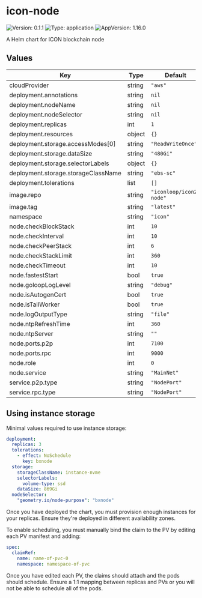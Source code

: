 # icon-node

![Version: 0.1.1](https://img.shields.io/badge/Version-0.1.1-informational?style=flat-square) ![Type: application](https://img.shields.io/badge/Type-application-informational?style=flat-square) ![AppVersion: 1.16.0](https://img.shields.io/badge/AppVersion-1.16.0-informational?style=flat-square)

A Helm chart for ICON blockchain node

## Values

| Key | Type | Default | Description |
|-----|------|---------|-------------|
| cloudProvider | string | `"aws"` |  |
| deployment.annotations | string | `nil` |  |
| deployment.nodeName | string | `nil` |  |
| deployment.nodeSelector | string | `nil` |  |
| deployment.replicas | int | `1` |  |
| deployment.resources | object | `{}` |  |
| deployment.storage.accessModes[0] | string | `"ReadWriteOnce"` |  |
| deployment.storage.dataSize | string | `"480Gi"` |  |
| deployment.storage.selectorLabels | object | `{}` |  |
| deployment.storage.storageClassName | string | `"ebs-sc"` |  |
| deployment.tolerations | list | `[]` |  |
| image.repo | string | `"iconloop/icon2-node"` |  |
| image.tag | string | `"latest"` |  |
| namespace | string | `"icon"` |  |
| node.checkBlockStack | int | `10` |  |
| node.checkInterval | int | `10` |  |
| node.checkPeerStack | int | `6` |  |
| node.checkStackLimit | int | `360` |  |
| node.checkTimeout | int | `10` |  |
| node.fastestStart | bool | `true` |  |
| node.goloopLogLevel | string | `"debug"` |  |
| node.isAutogenCert | bool | `true` |  |
| node.isTailWorker | bool | `true` |  |
| node.logOutputType | string | `"file"` |  |
| node.ntpRefreshTime | int | `360` |  |
| node.ntpServer | string | `""` |  |
| node.ports.p2p | int | `7100` |  |
| node.ports.rpc | int | `9000` |  |
| node.role | int | `0` |  |
| node.service | string | `"MainNet"` |  |
| service.p2p.type | string | `"NodePort"` |  |
| service.rpc.type | string | `"NodePort"` |  |


## Using instance storage

Minimal values required to use instance storage:

```yaml
deployment:
  replicas: 3
  tolerations:
    - effect: NoSchedule
      key: bxnode
  storage:
    storageClassName: instance-nvme
    selectorLabels:
      volume-type: ssd
    dataSize: 869Gi
  nodeSelector:
    "geometry.io/node-purpose": "bxnode"
```

Once you have deployed the chart, you must provision enough instances for your replicas.
Ensure they're deployed in different availability zones.

To enable scheduling, you must manually bind the claim to the PV by editing each PV manifest and adding:

```yaml
spec:
  claimRef:
    name: name-of-pvc-0
    namespace: namespace-of-pvc
```

Once you have edited each PV, the claims should attach and the pods should schedule.
Ensure a 1:1 mapping between replicas and PVs or you will not be able to schedule all of the pods.